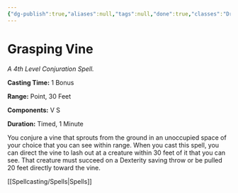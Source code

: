 ```yaml
---
{"dg-publish":true,"aliases":null,"tags":null,"done":true,"classes":"Druid, Ranger,","spellLevel":4,"school":"Conjuration","source":"PHB","permalink":"/spells/grasping-vine/","dgHomeLink":false,"dgPassFrontmatter":true}
---
```


# Grasping Vine
*A 4th Level Conjuration Spell.*

**Casting Time:** 1 Bonus

**Range:** Point, 30 Feet

**Components:** V S 

**Duration:** Timed, 1 Minute

You conjure a vine that sprouts from the ground in an unoccupied space of your choice that you can see within range. When you cast this spell, you can direct the vine to lash out at a creature within 30 feet of it that you can see. That creature must succeed on a Dexterity saving throw or be pulled 20 feet directly toward the vine.

[[Spellcasting/Spells|Spells]]